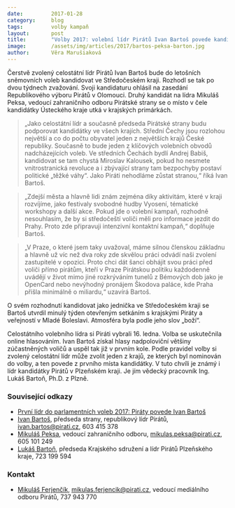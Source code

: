 ```yaml
---
date:         2017-01-28
category:     blog
tags:         volby kampaň
layout:       post
title:        "Volby 2017: volební lídr Pirátů Ivan Bartoš povede kandidátku ve Středočeském kraji."
image:        /assets/img/articles/2017/bartos-peksa-barton.jpg
author:       Věra Marušiaková
---
```


Čerstvě zvolený celostátní lídr Pirátů Ivan Bartoš bude do letošních sněmovních voleb kandidovat ve Středočeském kraji. Rozhodl se tak po dvou týdnech zvažování. Svoji kandidaturu ohlásil na zasedání Republikového výboru Pirátů v Olomouci. Druhý kandidát na lídra Mikuláš Peksa, vedoucí zahraničního odboru Pirátské strany se o místo v čele kandidátky Ústeckého kraje utká v krajských primárkách.

> „Jako celostátní lídr a současně předseda Pirátské strany budu podporovat kandidátky ve všech krajích. Střední Čechy jsou rozlohou největší a co do počtu obyvatel jeden z největších krajů České republiky. Současně to bude jeden z klíčových volebních obvodů nadcházejících voleb. Ve středních Čechách bydlí Andrej Babiš, kandidovat se tam chystá Miroslav Kalousek, pokud ho nesmete vnitrostranická revoluce a i zbývající strany tam bezpochyby postaví politické „těžké váhy“. Jako Piráti nehodláme zůstat stranou,“ říká Ivan Bartoš.

> „Zdejší města a hlavně lidi znám zejména díky aktivitám, které v kraji rozvíjíme, jako festivaly svobodné hudby Vyosení, tématické workshopy a další akce. Pokud jde o volební kampaň, rozhodně nesouhlasím, že by si středočeští voliči měli pro informace jezdit do Prahy. Proto zde připravuji intenzivní kontaktní kampaň,“ doplňuje Bartoš.

> „V Praze, o které jsem taky uvažoval, máme silnou členskou základnu a hlavně už víc než dva roky zde skvělou práci odvádí naši zvolení zastupitelé v opozici. Proto chci dát šanci obhájit svou práci před voliči přímo pirátům, kteří v Praze Pirátskou politiku každodenně uvádějí v život mimo jiné rozkrýváním tunelů z Bémových dob jako je OpenCard nebo nevýhodný pronájem Škodova paláce, kde Praha přišla minimálně o miliardu,“ uzavírá Bartoš.

O svém rozhodnutí kandidovat jako jednička ve Středočeském kraji se Bartoš utvrdil minulý týden otevřeným setkáním s krajskými Piráty a veřejností v Mladé Boleslavi. Atmosféra byla podle jeho slov „boží“.

Celostátního volebního lídra si Piráti vybrali 16. ledna. Volba se uskutečnila online hlasováním. Ivan Bartoš získal hlasy nadpoloviční většiny zúčastněných voličů a uspěl tak již v prvním kole. Podle pravidel volby si zvolený celostátní lídr může zvolit jeden z krajů, ze kterých byl nominován do volby, a ten povede z prvního místa kandidátky. V tuto chvíli je známý i lídr kandidátky Pirátů v Plzeňském kraji. Je jím vědecký pracovník Ing. Lukáš Bartoň, Ph.D. z Plzně.

### Související odkazy

* [První lídr do parlamentních voleb 2017: Piráty povede Ivan Bartoš](https://www.pirati.cz/tiskove-zpravy/prvni_lidr_do_parlamentnich_voleb_2017_piraty_povede_ivan_bartos)
* [Ivan Bartoš](https://www.pirati.cz/lide/Ivan_Bartos), předseda strany, republikový lídr Pirátů, ivan.bartos@pirati.cz, 603 415 378
* [Mikuláš Peksa](https://www.pirati.cz/lide/mikulas_peksa), vedoucí zahraničního odboru, mikulas.peksa@pirati.cz, 605 101 249
* [Lukáš Bartoň](https://www.pirati.cz/lide/lukas_barton), předseda Krajského sdružení a lídr Pirátů Plzeňského kraje, 723 199 594

### Kontakt

* [Mikuláš Ferjenčík](https://www.pirati.cz/lide/mikulas_ferjencik), [mikulas.ferjencik@pirati.cz](mailto:mikulas.ferjencik@pirati.cz), vedoucí mediálního odboru Pirátů, 737 943 770
